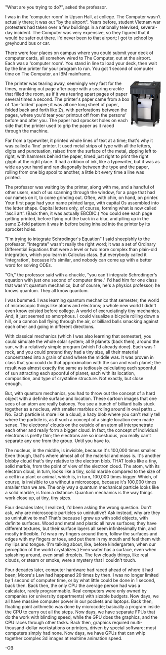 "What are you trying to do?", asked the professor.

I was in the 'computer room' in Upson Hall, at college.  The Computer wasn't actually there; it was out "by the airport".  Years before, student Vietnam war protesters had taken over a few buildings in a nationally televised, several-day incident.  The Computer was very expensive, so they figured that it would be safer out there.  I'd never been to that airport; I got to school by greyhound bus or car.

There were four places on campus where you could submit your deck of computer cards, all somehow wired to The Computer, out at the airport.  Each was a 'computer room'.  You stand in line to load your deck, then wait by the line printer for your program to run.  You got 1 second of computer time on The Computer, an IBM mainframe.

<img src=line_printer.jpg style='float: right; width: 100px' />
The printer was tearing away, seemingly very fast for the times, cranking out page after page with a searing crackle that filled the room, as if it was tearing apart pages of paper several times a second.  The printer's paper came from a box of 'fan-folded' paper; it was all one long sheet of paper, folded back and forth like Zs, with perforations between the pages, where you'd tear your printout off from the persons' before and after you.  The paper had sprocket holes on each side that the printer used to grip the paper as it raced through the machine.

Far from a typewriter, it printed whole lines of text at a time; that's why it was called a 'line' printer.  It used metal strips of type with all the letters, digits and punctuation, raised from the surface of the metal, zipping left to right, with hammers behind the paper, timed just right to print the right glyph at the right place.  It had a ribbon of ink, like a typewriter, but it was as wide as your hand and ran diagonally between the type and the paper, rolling from one big spool to another, a little bit every time a line was printed.

The professor was waiting by the printer, along with me, and a handful of other users, each of us scanning through the window, for a page that had our names on it, to come grinding out.  Often, with chin, on hand, on printer.  Your first page had your name printed large, with capital Os assembled into the letter shape.  Capital letters only, of course, forming what is now called 'ascii art'.  (Back then, it was actually EBCDIC.)  You could see each page getting printed, before flying out the back in a blur, and piling up in the same Z-fold pattern it was in before being inhaled into the printer by its sprocket holes.

"I'm trying to integrate Schrodinger's Equation" I said sheepishly to the professor.  "Integrate" wasn't really the right word; it was a set of Ordinary Differential Equations that were a level or two more complex than plain-old integration, which you learn in Calculus class.  But everybody called it 'integration', because it's similar, and nobody can come up with a better word for solving ODEs.

"Oh," the professor said with a chuckle, "you can't integrate Schrodinger's equation with just one second of computer time."  I'd had him for one class that wasn't quantum mechanics; but of course, he's a physics professor; he knows quantum.  They all know quantum.

I was bummed.  I was learning quantum mechanics that semester; the world of microscopic things like atoms and electrons; a whole new world I didn't even know existed before college.  A world of excruciatingly tiny mechanics.  And, it just seemed so amorphous.  I could visualize a bicycle rolling down a hill, or a cannon ball flying through the air, or billiard balls smacking against each other and going in different directions.

With classical mechanics (which I was also learning that semester), you could simulate the whole solar system; all 9 planets (back then), around the sun, with a relatively simple program (which I'd already done).  Each was 1 rock, and you could pretend they had a tiny size, all their material concentrated into a grain of sand where the middle was.  It was proven in class that you could do that approximation with the sun and each planet; the result was almost exactly the same as tediously calculating each spoonful of sun attracting each spoonful of planet, each with its location, composition, and type of crystaline structure.  Not exactly, but close enough.

But, with quantum mechanics, you had to throw out the concept of a hard object with a definite surface and location.  These cartoon images that one sees of an atom are really baloney.  You see a bunch of billiard balls stuck together as a nucleus, with smaller marbles circling around in oval paths... No.  Each particle is more like a cloud, a hazy blob where you can't really tell where the particle is, as if such a concept of a single location even made sense.  The electrons' clouds on the outside of an atom all interpenetrate each other and really form a bigger cloud.  In fact, the concept of individual electrons is pretty thin; the electrons are so incestuous, you really can't separate any one from the group.  Until you have to.

The nucleus, in the middle, is invisible, because it's 100,000 times smaller.  Even though, that's where almost all of the material and mass is.  It's another blobby cloud that's tiny relative to the electron blob.  THAT looks like a tiny, solid marble, from the point of view of the electron cloud.  The atom, with its electron cloud, in turn, looks like a tiny, solid marble compared to the size of a cell in a plant or animal, which is, in turn, 100,000 times bigger.  Which, of course, is invisible to us without a microscope, because it's 100,000 times smaller than we are.  The only way a quantum mechanical particle looks like a solid marble, is from a distance.  Quantum mechanics is the way things work close up, at tiny, tiny sizes.

Four decades later, I realized, I'd been asking the wrong question.  Don't ask, why are microscopic particles so unintuitive?  Ask instead, why are they so unintuitive to me?  That's because I grew up with solid objects, with definite surfaces.  Wood and metal and plastic all have surfaces; they have different textures,  but their surface layers all seem infinitesimally thin, and mostly inflexible.  I'd wrap my fingers around them, follow the surfaces and edges with my fingers or toes, and put them in my mouth and feel them with my lips and tongue.  (I'm talking about, like, before kindergarten, when our perception of the world crystalizes.)  Even water has a surface, even when splashing around, even small droplets.  The few cloudy things, like real clouds, or steam or smoke, were a mystery that I couldn't touch.

Four decades later, computer hardware had raced ahead of where it had been; Moore's Law had happened 20 times by then.  I was no longer limited by 1 second of computer time, or by what little could be done in 1 second, back then.  Back then, the only CPU the average person had was a calculator, rarely programmable.  Real computers were only owned by companies (or university departments) with sizable budgets.  Now days, we all have massive computer power in our pockets and laptops.  Back then, floating point arithmetic was done by microcode; basically a program inside the CPU to carry out all the steps.  Now days, we have separate FPUs that do the work with blinding speed, while the GPU does the graphics, and the CPU races through other tasks.  Back then, graphics required multi-thousand-dollar workstations or printers, driven by special software; most computers simply had none.  Now days, we have GPUs that can whip together complex 3d images at realtime animation speed.

-OB
